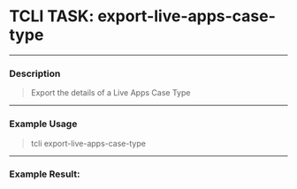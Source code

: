 # TCLI TASK: export-live-apps-case-type

---
### Description
> Export the details of a Live Apps Case Type

---
### Example Usage
> tcli export-live-apps-case-type



---
### Example Result:
